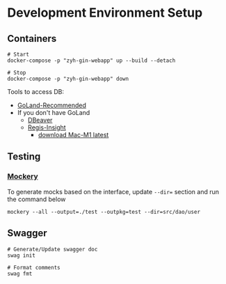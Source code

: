 # Development Environment Setup

## Containers

```shell
# Start
docker-compose -p "zyh-gin-webapp" up --build --detach
```

```shell
# Stop
docker-compose -p "zyh-gin-webapp" down
```

Tools to access DB:

- [GoLand-Recommended](https://www.jetbrains.com/go/)
- If you don't have GoLand
  - [DBeaver](https://dbeaver.io/)
  - [Regis-Insight](https://redis.com/redis-enterprise/redis-insight/)
      - [download Mac-M1 latest](https://download.redisinsight.redis.com/latest/RedisInsight-v2-mac-arm64.dmg)

## Testing

### [Mockery](https://github.com/vektra/mockery)
To generate mocks based on the interface, update `--dir=` section and run the command below
```shell
mockery --all --output=./test --outpkg=test --dir=src/dao/user
```

## Swagger

```shell
# Generate/Update swagger doc
swag init
```
```shell
# Format comments
swag fmt
```